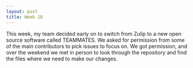 ```yaml
---
layout: post
title: Week 10
---
```



This week, my team decided early on to switch from Zulip to a new
open source software called TEAMMATES. We asked for permission from
some of the main contributors to pick issues to focus on. We got permission,
and over the weekend we met in person to look through the repository and find
the files where we need to make our changes.



